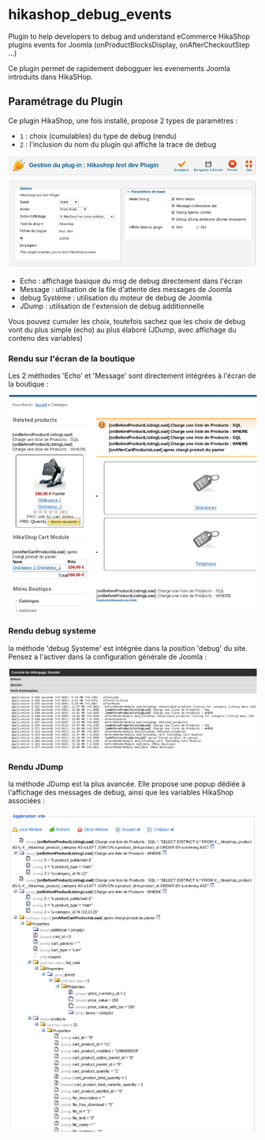 hikashop_debug_events
=====================

Plugin to help developers to debug and understand eCommerce HikaShop plugins events for Joomla (onProductBlocksDisplay, onAfterCheckoutStep ...)

Ce plugin permet de rapidement debogguer les evenements Joomla introduits dans HikaSHop.

## Paramétrage du Plugin

Ce plugin HikaShop, une fois installé, propose 2 types de paramètres :
- `1` : choix (cumulables) du type de debug (rendu)
- `2` : l'inclusion du nom du plugin qui affiche la trace de debug

![alt text](/docs/captures/debug0.png "Paramétrage du Plugin HikaShop")

- Echo : affichage basique du msg de debug directement dans l'écran
- Message : utilisation de la file d'attente des messages de Joomla
- debug Système : utilisation du moteur de debug de Joomla
- JDump : utilisation de l'extension de debug additionnelle

Vous pouvez cumuler les choix, toutefois sachez que les choix de debug vont du plus simple (echo) au plus élaboré (JDump, avec affichage du contenu des variables)


### Rendu sur l'écran de la boutique
Les 2 méthodes 'Echo' et 'Message' sont directement intégrées à l'écran de la boutique :

![alt text](/docs/captures/debug1.png "Rendu avec debug simple")


### Rendu debug systeme
la méthode 'debug Systeme' est intégrée dans la position 'debug' du site. Pensez a l'activer dans la configuration générale de Joomla :

![alt text](/docs/captures/debug2.png "Rendu avec debug systeme")


### Rendu JDump
la méthode JDump est la plus avancée. Elle propose une popup dédiée à l'affichage des messages de debug, ainsi que les variables HikaShop associées :

![alt text](/docs/captures/debug3.png "Rendu avec JDump")
